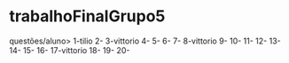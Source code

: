 # trabalhoFinalGrupo5
questões/aluno> 
1-tilio
2-
3-vittorio
4-
5-
6-
7-
8-vittorio
9-
10-
11-
12-
13-
14-
15-
16-
17-vittorio
18-
19-
20-
